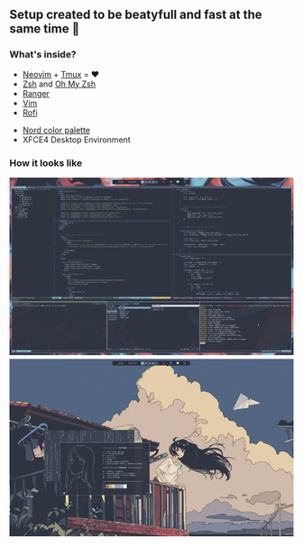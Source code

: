 ## Setup created to be beatyfull and fast at the same time 💪


### What's inside?

- [Neovim](https://github.com/neovim/neovim) + [Tmux](https://github.com/tmux/tmux) = ❤️
- [Zsh](https://www.zsh.org/) and [Oh My Zsh](https://ohmyz.sh/)
- [Ranger](https://github.com/ranger/ranger)
- [Vim](https://www.vim.org/)
- [Rofi](https://github.com/davatorium/rofi)

<!-- <br> -->

- [Nord color palette](https://www.nordtheme.com/)
- XFCE4 Desktop Environment


### How it looks like

![](./screenshot.png)
